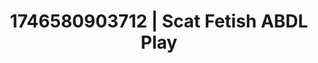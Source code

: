 ---
categories:
- AI-generated
- Inclusive desire
- Elegant fetish
- Softcore vibes
- ASMR
- Story-driven erotica
- Closeness kink
- Cosplay
image: /assets/images/1746580903712.jpg
layout: post
seo:
  description: Featured content with premium Scat Fetish, ABDL Play. HD images available.
  keywords: Scat Fetish, ABDL Play
  og_image: /assets/images/1746580903712.jpg
  schema_type: VisualArtwork
tags:
- ABDL Play
- '#1746580903712'
- Scat Fetish
title: 1746580903712 | Scat Fetish ABDL Play
---